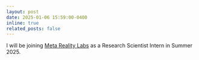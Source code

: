 ```yaml
---
layout: post
date: 2025-01-06 15:59:00-0400
inline: true
related_posts: false
---
```


I will be joining [Meta Reality Labs](https://about.meta.com/realitylabs/) as a Research Scientist Intern in Summer 2025.
